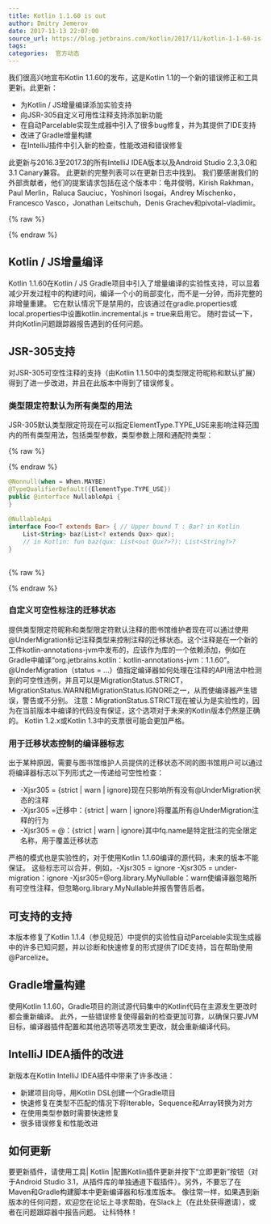 ```yaml
---
title: Kotlin 1.1.60 is out
author: Dmitry Jemerov
date: 2017-11-13 22:07:00
source_url: https://blog.jetbrains.com/kotlin/2017/11/kotlin-1-1-60-is-out/
tags: 
categories:  官方动态
---
```


我们很高兴地宣布Kotlin 1.1.60的发布，这是Kotlin 1.1的一个新的错误修正和工具更新。此更新：

* 为Kotlin / JS增量编译添加实验支持
* 向JSR-305自定义可用性注释支持添加新功能
* 在自动Parcelable实现生成器中引入了很多bug修复，并为其提供了IDE支持
* 改进了Gradle增量构建
* 在IntelliJ插件中引入新的检查，性能改进和错误修复

此更新与2016.3至2017.3的所有IntelliJ IDEA版本以及Android Studio 2.3,3.0和3.1 Canary兼容。
此更新的完整列表可以在更新日志中找到。
我们要感谢我们的外部贡献者，他们的提案请求包括在这个版本中：龟井俊明，Kirish Rakhman，Paul Merlin，Raluca Sauciuc，Yoshinori Isogai，Andrey Mischenko，Francesco Vasco，Jonathan Leitschuh，Denis Grachev和pivotal-vladimir。

{% raw %}
<p><span id="more-5441"></span></p>
{% endraw %}

## Kotlin / JS增量编译

Kotlin 1.1.60在Kotlin / JS Gradle项目中引入了增量编译的实验性支持，可以显着减少开发过程中的构建时间，编译一个小的局部变化，而不是一分钟，而非完整的非增量重建。
它在默认情况下是禁用的，应该通过在gradle.properties或local.properties中设置kotlin.incremental.js = true来启用它。
随时尝试一下，并向Kotlin问题跟踪器报告遇到的任何问题。
## JSR-305支持

对JSR-305可空性注释的支持（由Kotlin 1.1.50中的类型限定符昵称和默认扩展）得到了进一步改进，并且在此版本中得到了错误修复。
### 类型限定符默认为所有类型的用法

JSR-305默认类型限定符现在可以指定ElementType.TYPE_USE来影响注释范围内的所有类型用法，包括类型参数，类型参数上限和通配符类型：

{% raw %}
<p></p>
{% endraw %}

```kotlin
@Nonnull(when = When.MAYBE)
@TypeQualifierDefault({ElementType.TYPE_USE})
public @interface NullableApi {
}
 
@NullableApi
interface Foo<T extends Bar> { // Upper bound T : Bar? in Kotlin
    List<String> baz(List<? extends Qux> qux);
    // in Kotlin: fun baz(qux: List<out Qux?>?): List<String?>?
}
 
```

{% raw %}
<p></p>
{% endraw %}

### 自定义可空性标注的迁移状态

提供类型限定符昵称和类型限定符默认注释的图书馆维护者现在可以通过使用@UnderMigration标记注释类型来控制注释的迁移状态。这个注释是在一个新的工件kotlin-annotations-jvm中发布的，应该作为库的一个依赖添加，例如在Gradle中编译“org.jetbrains.kotlin：kotlin-annotations-jvm：1.1.60”。
@UnderMigration（status = ...）值指定编译器如何处理在注释的API用法中检测到的可空性违例，并且可以是MigrationStatus.STRICT，MigrationStatus.WARN和MigrationStatus.IGNORE之一，从而使编译器产生错误，警告或不分别。
注意：MigrationStatus.STRICT现在被认为是实验性的，因为在当前版本中编译的代码没有保证，这个选项对于未来的Kotlin版本仍然是正确的。 Kotlin 1.2.x或Kotlin 1.3中的支票很可能会更加严格。
### 用于迁移状态控制的编译器标志

出于某种原因，需要与图书馆维护人员提供的迁移状态不同的图书馆用户可以通过将编译器标志以下列形式之一传递给可空性检查：

* -Xjsr305 = {strict | warn | ignore}现在只影响所有没有@UnderMigration状态的注释
* -Xjsr305 =迁移中：{strict | warn | ignore}将覆盖所有@UnderMigration注释的行为
* -Xjsr305 = @：{strict | warn | ignore}其中fq.name是特定批注的完全限定名称，用于覆盖迁移状态

严格的模式也是实验性的，对于使用Kotlin 1.1.60编译的源代码，未来的版本不能保证。
这些标志可以合并，例如，-Xjsr305 = ignore -Xjsr305 = under-migration：ignore -Xjsr305=@org.library.MyNullable：warn使编译器忽略所有可空性注释，但忽略org.library.MyNullable并报告警告后者。
## 可支持的支持

本版本修复了Kotlin 1.1.4（参见规范）中提供的实验性自动Parcelable实现生成器中的许多已知问题，并以诊断和快速修复的形式提供了IDE支持，旨在帮助使用@Parcelize。
## Gradle增量构建

使用Kotlin 1.1.60，Gradle项目的测试源代码集中的Kotlin代码在主源发生更改时都会重新编译。
此外，一些错误修复使得最新的检查更加可靠，以确保只要JVM目标，编译器插件配置和其他选项等选项发生更改，就会重新编译代码。
## IntelliJ IDEA插件的改进

新版本在Kotlin IntelliJ IDEA插件中带来了许多改进：

* 新建项目向导，用Kotlin DSL创建一个Gradle项目
* 快速修复在类型不匹配的情况下将Iterable，Sequence和Array转换为对方
* 在使用类型参数时需要快速修复
* 很多错误修复和性能改进

## 如何更新

要更新插件，请使用工具| Kotlin |配置Kotlin插件更新并按下“立即更新”按钮（对于Android Studio 3.1，从插件库的单独通道下载插件）。另外，不要忘了在Maven和Gradle构建脚本中更新编译器和标准库版本。
像往常一样，如果遇到新版本的任何问题，欢迎您在论坛上寻求帮助，在Slack上（在此处获得邀请），或者在问题跟踪器中报告问题。
让科特林！
